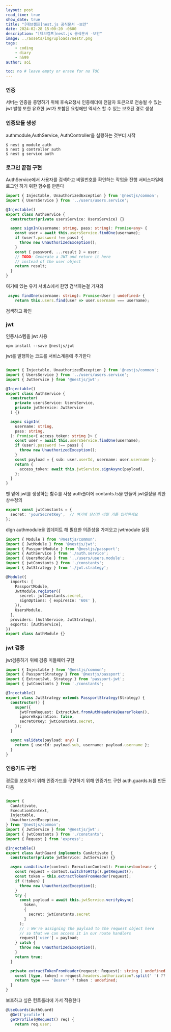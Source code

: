 ```yaml
---
layout: post
read_time: true
show_date: true
title: "[데브캠프]nest.js 공식문서 -보안"
date: 2024-02-28 15:00:20 -0600
description: "[데브캠프]nest.js 공식문서 -보안"
image: ../assets/img/uploads/nestr.png
tags: 
    - coding
    - diary
    - hh99
author: soi

toc: no # leave empty or erase for no TOC
---
```


### 인증
서버는 인증을 증명하기 위해 후속요청시 인증헤더에 전달자 토큰으로 전송될 수 있는 jwt 발행
또한 유효한 jwt가 포함된 요청에만 엑세스 할 수 있는 보호된 경로 생성

### 인증모듈 생성
authmodule,AuthService, AuthController을 실행하는 것부터 시작
```shell
$ nest g module auth
$ nest g controller auth
$ nest g service auth
```
### 로그인 끝점 구현
AuthService에서 사용자를 검색하고 비밀번호를 확인하는 작업을 진행
서비스파일에 로그인 하기 위한 함수를 만든다 
```typescript
import { Injectable, UnauthorizedException } from '@nestjs/common';
import { UsersService } from '../users/users.service';

@Injectable()
export class AuthService {
  constructor(private usersService: UsersService) {}

  async signIn(username: string, pass: string): Promise<any> {
    const user = await this.usersService.findOne(username);
    if (user?.password !== pass) {
      throw new UnauthorizedException();
    }
    const { password, ...result } = user;
    // TODO: Generate a JWT and return it here
    // instead of the user object
    return result;
  }
}
```
여기에 있는 유저 서비스에서 한명 검색하는걸 가져와 
```typescript
 async findOne(username: string): Promise<User | undefined> {
    return this.users.find(user => user.username === username);
```
검색하고 확인

### jwt
인증시스템을 jwt 사용
```shell
npm install --save @nestjs/jwt
```
jwt를 발행하는 코드를 서비스계층에 추가한다 
```typescript

import { Injectable, UnauthorizedException } from '@nestjs/common';
import { UsersService } from '../users/users.service';
import { JwtService } from '@nestjs/jwt';

@Injectable()
export class AuthService {
  constructor(
    private usersService: UsersService,
    private jwtService: JwtService
  ) {}

  async signIn(
    username: string,
    pass: string,
  ): Promise<{ access_token: string }> {
    const user = await this.usersService.findOne(username);
    if (user?.password !== pass) {
      throw new UnauthorizedException();
    }
    const payload = { sub: user.userId, username: user.username };
    return {
      access_token: await this.jwtService.signAsync(payload),
    };
  }
}
```
맨 밑에 jwt를 생성하는 함수를 사용 
auth폴더에 contants.ts을 만들어 jwt설정을 위한 상수정의
```typescript
export const jwtConstants = {
  secret: 'yourSecretKey',  // 여기에 당신의 비밀 키를 입력하세요
};
```
dlgn authmodule을 업데이트 해 필요한 의존성을 가져오고 jwtmodule 설정
```typescript
import { Module } from '@nestjs/common';
import { JwtModule } from '@nestjs/jwt';
import { PassportModule } from '@nestjs/passport';
import { AuthService } from './auth.service';
import { UsersModule } from '../users/users.module';
import { jwtConstants } from './constants';
import { JwtStrategy } from './jwt.strategy';

@Module({
  imports: [
    PassportModule,
    JwtModule.register({
      secret: jwtConstants.secret,
      signOptions: { expiresIn: '60s' },
    }),
    UsersModule,
  ],
  providers: [AuthService, JwtStrategy],
  exports: [AuthService],
})
export class AuthModule {}
```
### jwt 검증
jwt검증하기 위해 검증 미들웨어 구현
```typescript
import { Injectable } from '@nestjs/common';
import { PassportStrategy } from '@nestjs/passport';
import { ExtractJwt, Strategy } from 'passport-jwt';
import { jwtConstants } from './constants';

@Injectable()
export class JwtStrategy extends PassportStrategy(Strategy) {
  constructor() {
    super({
      jwtFromRequest: ExtractJwt.fromAuthHeaderAsBearerToken(),
      ignoreExpiration: false,
      secretOrKey: jwtConstants.secret,
    });
  }

  async validate(payload: any) {
    return { userId: payload.sub, username: payload.username };
  }
}
```
### 인증가드 구현
경로를 보호하기 위해 인증가드를 구현하기 위해 인증가드 구현
auth.guards.ts를 만든 다음
```typescript

import {
  CanActivate,
  ExecutionContext,
  Injectable,
  UnauthorizedException,
} from '@nestjs/common';
import { JwtService } from '@nestjs/jwt';
import { jwtConstants } from './constants';
import { Request } from 'express';

@Injectable()
export class AuthGuard implements CanActivate {
  constructor(private jwtService: JwtService) {}

  async canActivate(context: ExecutionContext): Promise<boolean> {
    const request = context.switchToHttp().getRequest();
    const token = this.extractTokenFromHeader(request);
    if (!token) {
      throw new UnauthorizedException();
    }
    try {
      const payload = await this.jwtService.verifyAsync(
        token,
        {
          secret: jwtConstants.secret
        }
      );
      // 💡 We're assigning the payload to the request object here
      // so that we can access it in our route handlers
      request['user'] = payload;
    } catch {
      throw new UnauthorizedException();
    }
    return true;
  }

  private extractTokenFromHeader(request: Request): string | undefined {
    const [type, token] = request.headers.authorization?.split(' ') ?? [];
    return type === 'Bearer' ? token : undefined;
  }
}
```
보호하고 싶은 컨트롤러에 가서 적용한다 
```typescript
@UseGuards(AuthGuard)
  @Get('profile')
  getProfile(@Request() req) {
    return req.user;
```
